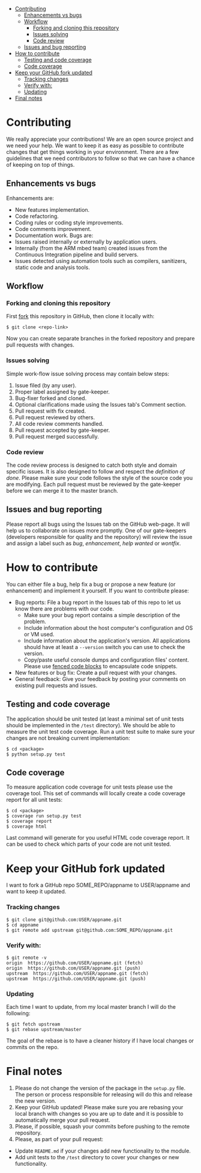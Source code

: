* [Contributing](#contributing)
  * [Enhancements vs bugs](#enhancements-vs-bugs)
  * [Workflow](#workflow)
    * [Forking and cloning this repository](#forking-and-cloning-this-repository)
    * [Issues solving](#issues-solving)
    * [Code review](#code-review)
  * [Issues and bug reporting](#issues-and-bug-reporting)
* [How to contribute](#how-to-contribute)
  * [Testing and code coverage](#testing-and-code-coverage)
  * [Code coverage](#code-coverage)
* [Keep your GitHub fork updated](#keep-your-github-fork-updated)
    * [Tracking changes](#tracking-changes)
    * [Verify with:](#verify-with)
    * [Updating](#updating)
* [Final notes](#final-notes)

# Contributing
We really appreciate your contributions! We are an open source project and we need your help. We want to keep it as easy as possible to contribute changes that get things working in your environment. There are a few guidelines that we need contributors to follow so that we can have a chance of keeping on top of things.
## Enhancements vs bugs
Enhancements are:
* New features implementation.
* Code refactoring.
* Coding rules or coding style improvements.
* Code comments improvement.
* Documentation work.
Bugs are:
* Issues raised internally or externally by application users.
* Internally (from the ARM mbed team) created issues from the Continuous Integration pipeline and build servers.
* Issues detected using automation tools such as compilers, sanitizers, static code and analysis tools.

## Workflow
### Forking and cloning this repository
First [fork](https://help.github.com/articles/fork-a-repo/) this repository in GitHub, then clone it locally with:
```
$ git clone <repo-link>
```
Now you can create separate branches in the forked repository and prepare pull requests with changes.
### Issues solving
Simple work-flow issue solving process may contain below steps:
1. Issue filed (by any user).
2. Proper label assigned by gate-keeper.
3. Bug-fixer forked and cloned.
4. Optional clarifications made using the Issues tab's Comment section.
5. Pull request with fix created.
6. Pull request reviewed by others.
7. All code review comments handled. 
8. Pull request accepted by gate-keeper.
9. Pull request merged successfully.

### Code review
The code review process is designed to catch both style and domain specific issues. It is also designed to follow and respect the _definition of done_. Please make sure your code follows the style of the source code you are modifying. Each pull request must be reviewed by the gate-keeper before we can merge it to the master branch.
## Issues and bug reporting
Please report all bugs using the Issues tab on the GitHub web-page. It will help us to collaborate on issues more promptly. One of our gate-keepers (developers responsible for quality and the repository) will review the issue and assign a label such as _bug_, _enhancement_, _help wanted_ or _wontfix_.
# How to contribute
You can either file a bug, help fix a bug or propose a new feature (or enhancement) and implement it yourself. If you want to contribute please:
* Bug reports: File a bug report in the Issues tab of this repo to let us know there are problems with our code.
  * Make sure your bug report contains a simple description of the problem.
  * Include information about the host computer's configuration and OS or VM used.
  * Include information about the application's version. All applications should have at least a ``--version`` switch you can use to check the version.
  * Copy/paste useful console dumps and configuration files' content. Please use [fenced code blocks](https://help.github.com/articles/github-flavored-markdown/#fenced-code-blocks) to encapsulate code snippets.
* New features or bug fix: Create a pull request with your changes. 
* General feedback: Give your feedback by posting your comments on existing pull requests and issues.

## Testing and code coverage
The application should be unit tested (at least a minimal set of unit tests should be implemented in the ``/test`` directory). We should be able to measure the unit test code coverage. 
Run a unit test suite to make sure your changes are not breaking current implementation:
```
$ cd <package>
$ python setup.py test
```
## Code coverage
To measure application code coverage for unit tests please use the coverage tool. This set of commands will locally create a code coverage report for all unit tests:
```
$ cd <package>
$ coverage run setup.py test
$ coverage report
$ coverage html
```
Last command will generate for you useful HTML code coverage report. It can be used to check which parts of your code are not unit tested.

# Keep your GitHub fork updated
I want to fork a GitHub repo SOME_REPO/appname to USER/appname and want to keep it updated.
### Tracking changes
```
$ git clone git@github.com:USER/appname.git
$ cd appname
$ git remote add upstream git@github.com:SOME_REPO/appname.git
```
### Verify with:
```
$ git remote -v
origin  https://github.com/USER/appname.git (fetch)
origin  https://github.com/USER/appname.git (push)
upstream  https://github.com/USER/appname.git (fetch)
upstream  https://github.com/USER/appname.git (push)
```
### Updating
Each time I want to update, from my local master branch I will do the following:
```
$ git fetch upstream
$ git rebase upstream/master
```
The goal of the rebase is to have a cleaner history if I have local changes or commits on the repo.
# Final notes
1. Please do not change the version of the package in the ``setup.py`` file. The person or process responsible for releasing will do this and release the new version.
2. Keep your GitHub updated! Please make sure you are rebasing your local branch with changes so you are up to date and it is possible to automatically merge your pull request.
3. Please, if possible, squash your commits before pushing to the remote repository.
4. Please, as part of your pull request:
  * Update ``README.md`` if your changes add new functionality to the module.
  * Add unit tests to the ``/test`` directory to cover your changes or new functionality.
